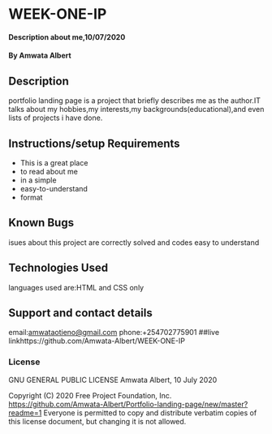 # WEEK-ONE-IP
#### Description about me,10/07/2020
#### By **Amwata Albert**
## Description
portfolio landing page is a project that briefly describes me as the author.IT talks about my hobbies,my interests,my backgrounds(educational),and even lists
of projects i have done.
## Instructions/setup Requirements
* This is a great place
* to read about me
* in a simple
* easy-to-understand
* format
## Known Bugs
isues about this project are correctly solved and codes easy to understand
## Technologies Used
languages used are:HTML and CSS only
## Support and contact details
email:amwataotieno@gmail.com
phone:+254702775901
##live linkhttps://github.com/Amwata-Albert/WEEK-ONE-IP
### License

  GNU GENERAL PUBLIC LICENSE
                       Amwata Albert, 10 July 2020

 Copyright (C) 2020 Free Project Foundation, Inc. https://github.com/Amwata-Albert/Portfolio-landing-page/new/master?readme=1
 Everyone is permitted to copy and distribute verbatim copies
 of this license document, but changing it is not allowed.
